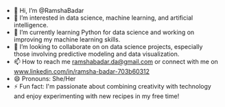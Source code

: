 - 👋 Hi, I’m @RamshaBadar
- 👀 I’m interested in data science, machine learning, and artificial intelligence.
- 🌱 I’m currently learning Python for data science and working on improving my machine learning skills.
- 💞️ I’m looking to collaborate on on data science projects, especially those involving predictive modeling and data visualization.
- 📫 How to reach me ramshabadar.da@gmail.com or connect with me on www.linkedin.com/in/ramsha-badar-703b60312
- 😄 Pronouns: She/Her
- ⚡ Fun fact: I'm passionate about combining creativity with technology and enjoy experimenting with new recipes in my free time!

<!---
RamshaBadar/RamshaBadar is a ✨ special ✨ repository because its `README.md` (this file) appears on your GitHub profile.
You can click the Preview link to take a look at your changes.
--->
